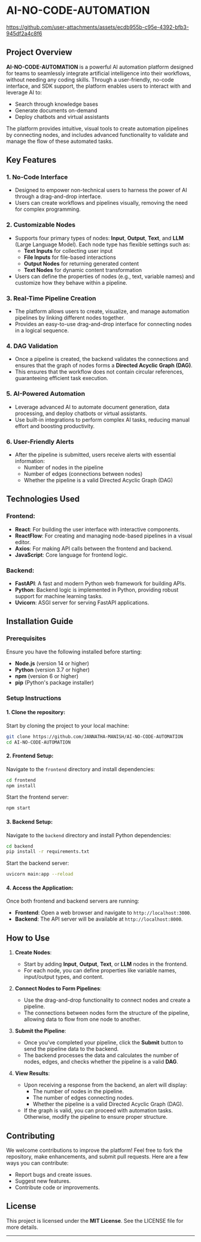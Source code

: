
# AI-NO-CODE-AUTOMATION
https://github.com/user-attachments/assets/ecdb955b-c95e-4392-bfb3-945df2a4c8f6
## Project Overview

**AI-NO-CODE-AUTOMATION** is a powerful AI automation platform designed for teams to seamlessly integrate artificial intelligence into their workflows, without needing any coding skills. Through a user-friendly, no-code interface, and SDK support, the platform enables users to interact with and leverage AI to:

- Search through knowledge bases
- Generate documents on-demand
- Deploy chatbots and virtual assistants

The platform provides intuitive, visual tools to create automation pipelines by connecting nodes, and includes advanced functionality to validate and manage the flow of these automated tasks.

## Key Features

### 1. **No-Code Interface**
   - Designed to empower non-technical users to harness the power of AI through a drag-and-drop interface.
   - Users can create workflows and pipelines visually, removing the need for complex programming.
   
### 2. **Customizable Nodes**
   - Supports four primary types of nodes: **Input**, **Output**, **Text**, and **LLM** (Large Language Model). Each node type has flexible settings such as:
     - **Text Inputs** for collecting user input
     - **File Inputs** for file-based interactions
     - **Output Nodes** for returning generated content
     - **Text Nodes** for dynamic content transformation
   - Users can define the properties of nodes (e.g., text, variable names) and customize how they behave within a pipeline.
   
### 3. **Real-Time Pipeline Creation**
   - The platform allows users to create, visualize, and manage automation pipelines by linking different nodes together.
   - Provides an easy-to-use drag-and-drop interface for connecting nodes in a logical sequence.

### 4. **DAG Validation**
   - Once a pipeline is created, the backend validates the connections and ensures that the graph of nodes forms a **Directed Acyclic Graph (DAG)**.
   - This ensures that the workflow does not contain circular references, guaranteeing efficient task execution.

### 5. **AI-Powered Automation**
   - Leverage advanced AI to automate document generation, data processing, and deploy chatbots or virtual assistants.
   - Use built-in integrations to perform complex AI tasks, reducing manual effort and boosting productivity.

### 6. **User-Friendly Alerts**
   - After the pipeline is submitted, users receive alerts with essential information:
     - Number of nodes in the pipeline
     - Number of edges (connections between nodes)
     - Whether the pipeline is a valid Directed Acyclic Graph (DAG)

## Technologies Used

### Frontend:
- **React**: For building the user interface with interactive components.
- **ReactFlow**: For creating and managing node-based pipelines in a visual editor.
- **Axios**: For making API calls between the frontend and backend.
- **JavaScript**: Core language for frontend logic.

### Backend:
- **FastAPI**: A fast and modern Python web framework for building APIs.
- **Python**: Backend logic is implemented in Python, providing robust support for machine learning tasks.
- **Uvicorn**: ASGI server for serving FastAPI applications.

## Installation Guide

### Prerequisites
Ensure you have the following installed before starting:
- **Node.js** (version 14 or higher)
- **Python** (version 3.7 or higher)
- **npm** (version 6 or higher)
- **pip** (Python's package installer)

### Setup Instructions

#### 1. **Clone the repository**:
   Start by cloning the project to your local machine:
   ```bash
   git clone https://github.com/JANNATHA-MANISH/AI-NO-CODE-AUTOMATION
   cd AI-NO-CODE-AUTOMATION
   ```

#### 2. **Frontend Setup**:
   Navigate to the `frontend` directory and install dependencies:
   ```bash
   cd frontend
   npm install
   ```
   Start the frontend server:
   ```bash
   npm start
   ```

#### 3. **Backend Setup**:
   Navigate to the `backend` directory and install Python dependencies:
   ```bash
   cd backend
   pip install -r requirements.txt
   ```
   Start the backend server:
   ```bash
   uvicorn main:app --reload
   ```

#### 4. **Access the Application**:
   Once both frontend and backend servers are running:
   - **Frontend**: Open a web browser and navigate to `http://localhost:3000`.
   - **Backend**: The API server will be available at `http://localhost:8000`.

## How to Use

1. **Create Nodes**:
   - Start by adding **Input**, **Output**, **Text**, or **LLM** nodes in the frontend.
   - For each node, you can define properties like variable names, input/output types, and content.
   
2. **Connect Nodes to Form Pipelines**:
   - Use the drag-and-drop functionality to connect nodes and create a pipeline.
   - The connections between nodes form the structure of the pipeline, allowing data to flow from one node to another.

3. **Submit the Pipeline**:
   - Once you’ve completed your pipeline, click the **Submit** button to send the pipeline data to the backend.
   - The backend processes the data and calculates the number of nodes, edges, and checks whether the pipeline is a valid **DAG**.

4. **View Results**:
   - Upon receiving a response from the backend, an alert will display:
     - The number of nodes in the pipeline.
     - The number of edges connecting nodes.
     - Whether the pipeline is a valid Directed Acyclic Graph (DAG).
   - If the graph is valid, you can proceed with automation tasks. Otherwise, modify the pipeline to ensure proper structure.

## Contributing

We welcome contributions to improve the platform! Feel free to fork the repository, make enhancements, and submit pull requests. Here are a few ways you can contribute:
- Report bugs and create issues.
- Suggest new features.
- Contribute code or improvements.

## License

This project is licensed under the **MIT License**. See the LICENSE file for more details.

---
